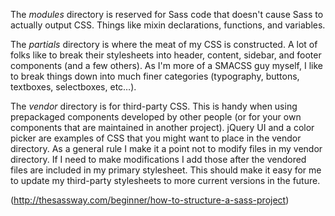 The *modules* directory is reserved for Sass code that doesn't cause Sass to actually output CSS. Things like mixin declarations, functions, and variables.

The *partials* directory is where the meat of my CSS is constructed. A lot of folks like to break their stylesheets into header, content, sidebar, and footer components (and a few others). As I'm more of a SMACSS guy myself, I like to break things down into much finer categories (typography, buttons, textboxes, selectboxes, etc…).

The *vendor* directory is for third-party CSS. This is handy when using prepackaged components developed by other people (or for your own components that are maintained in another project). jQuery UI and a color picker are examples of CSS that you might want to place in the vendor directory. As a general rule I make it a point not to modify files in my vendor directory. If I need to make modifications I add those after the vendored files are included in my primary stylesheet. This should make it easy for me to update my third-party stylesheets to more current versions in the future.

(http://thesassway.com/beginner/how-to-structure-a-sass-project)
